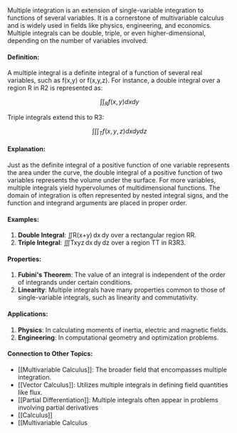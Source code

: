 Multiple integration is an extension of single-variable integration to functions of several variables. It is a cornerstone of multivariable calculus and is widely used in fields like physics, engineering, and economics. Multiple integrals can be double, triple, or even higher-dimensional, depending on the number of variables involved.

#### Definition:

A multiple integral is a definite integral of a function of several real variables, such as f(x,y) or f(x,y,z). For instance, a double integral over a region R in R2 is represented as:

$$\int \int_{R} f(x, y) dx dy$$

Triple integrals extend this to R3:

$$\int \int \int_{T} f(x, y, z) dx dy dz$$

#### Explanation:

Just as the definite integral of a positive function of one variable represents the area under the curve, the double integral of a positive function of two variables represents the volume under the surface. For more variables, multiple integrals yield hypervolumes of multidimensional functions. The domain of integration is often represented by nested integral signs, and the function and integrand arguments are placed in proper order.

#### Examples:

1. **Double Integral**: ∬R(x+y) dx dy over a rectangular region RR.
2. **Triple Integral**: ∭Txyz dx dy dz over a region TT in R3R3.

#### Properties:

1. **Fubini's Theorem**: The value of an integral is independent of the order of integrands under certain conditions.
2. **Linearity**: Multiple integrals have many properties common to those of single-variable integrals, such as linearity and commutativity.

#### Applications:

1. **Physics**: In calculating moments of inertia, electric and magnetic fields.
2. **Engineering**: In computational geometry and optimization problems.

#### Connection to Other Topics:

- [[Multivariable Calculus]]: The broader field that encompasses multiple integration.
- [[Vector Calculus]]: Utilizes multiple integrals in defining field quantities like flux.
- [[Partial Differentiation]]: Multiple integrals often appear in problems involving partial derivatives
-  [[Calculus]]
- [[Multivariable Calculus